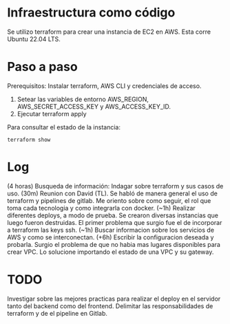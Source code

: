 # Infraestructura como código

Se utilizo terraform para crear una instancia de EC2 en AWS. Esta corre Ubuntu 22.04 LTS.  


# Paso a paso

Prerequisitos: Instalar terraform, AWS CLI y credenciales de acceso.

1. Setear las variables de entorno AWS\_REGION, AWS\_SECRET\_ACCESS\_KEY y AWS\_ACCESS\_KEY\_ID.  
2. Ejecutar terraform apply 

Para consultar el estado de la instancia:

`terraform show`

# Log

(4 horas) Busqueda de información: Indagar sobre terraform y sus casos de uso. 
(30m) Reunion con David (TL). Se habló de manera general el uso de terraform y pipelines de gitlab. Me oriento sobre como seguir, el rol que toma cada tecnologia y como integrarla con docker.
(~1h) Realizar diferentes deploys, a modo de prueba. Se crearon diversas instancias que luego fueron destruidas. El primer problema que surgio fue el de incorporar a terraform las keys ssh. 
(~1h) Buscar informacion sobre los servicios de AWS y como se interconectan. 
(+6h) Escribir la configuracion deseada y probarla. Surgio el problema de que no habia mas lugares disponibles para crear VPC. Lo solucione importando el estado de una VPC y su gateway.

# TODO
 
Investigar sobre las mejores practicas para realizar el deploy en el servidor tanto del backend como del frontend.
Delimitar las responsabilidades de terraform y de el pipeline en Gitlab.

